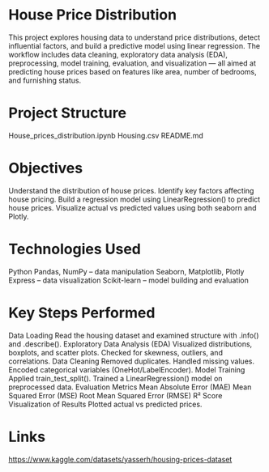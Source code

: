 # House Price Distribution

This project explores housing data to understand price distributions, detect influential factors, and build a predictive model using linear regression. The workflow includes data cleaning, exploratory data analysis (EDA), preprocessing, model training, evaluation, and visualization — all aimed at predicting house prices based on features like area, number of bedrooms, and furnishing status.

# Project Structure

House_prices_distribution.ipynb
Housing.csv
README.md

# Objectives
Understand the distribution of house prices.
Identify key factors affecting house pricing.
Build a regression model using LinearRegression() to predict house prices.
Visualize actual vs predicted values using both seaborn and Plotly.

# Technologies Used
Python
Pandas, NumPy – data manipulation
Seaborn, Matplotlib, Plotly Express – data visualization
Scikit-learn – model building and evaluation

# Key Steps Performed
Data Loading
Read the housing dataset and examined structure with .info() and .describe().
Exploratory Data Analysis (EDA)
Visualized distributions, boxplots, and scatter plots.
Checked for skewness, outliers, and correlations.
Data Cleaning
Removed duplicates.
Handled missing values.
Encoded categorical variables (OneHot/LabelEncoder).
Model Training
Applied train_test_split().
Trained a LinearRegression() model on preprocessed data.
Evaluation Metrics
Mean Absolute Error (MAE)
Mean Squared Error (MSE)
Root Mean Squared Error (RMSE)
R² Score
Visualization of Results
Plotted actual vs predicted prices.

# Links
https://www.kaggle.com/datasets/yasserh/housing-prices-dataset
